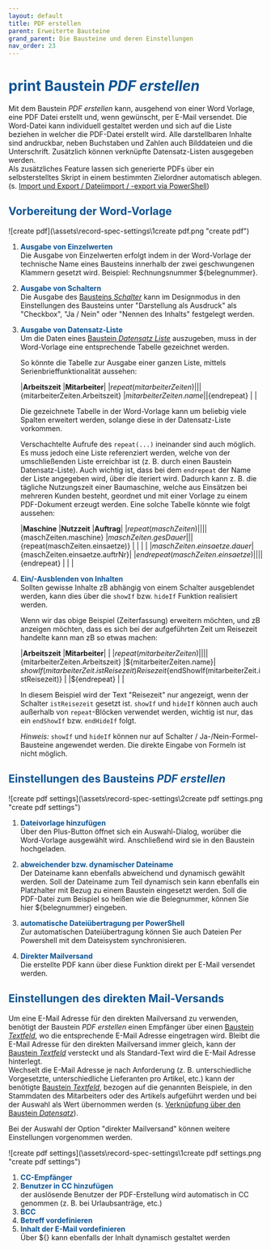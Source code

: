 ```yaml
---
layout: default
title: PDF erstellen
parent: Erweiterte Bausteine
grand_parent: Die Bausteine und deren Einstellungen
nav_order: 23
---
```


# <span style="color:#0b5394"><span class="material-icons">print</span> **Baustein _PDF erstellen_**</span>

Mit dem Baustein _PDF erstellen_ kann, ausgehend von einer Word Vorlage, eine PDF Datei erstellt
und, wenn gewünscht, per E-Mail versendet. Die Word-Datei kann individuell gestaltet werden und sich
auf die Liste beziehen in welcher die PDF-Datei erstellt wird. Alle darstellbaren Inhalte sind andruckbar,
neben Buchstaben und Zahlen auch Bilddateien und die Unterschrift. Zusätzlich können verknüpfte Datensatz-Listen
ausgegeben werden.  
Als zusätzliches Feature lassen sich generierte PDFs über ein selbsterstelltes Skript in einem bestimmten Zielordner automatisch ablegen. (s. [Import und Export / Dateiimport / -export via PowerShell](/docs/import-export.html#dateiimport---export-via-powershell))

## <span style="color:#0b5394">Vorbereitung der Word-Vorlage</span>

![create pdf](\assets\record-spec-settings\1create pdf.png "create pdf")

1. <span style="color:#0b5394">**Ausgabe von Einzelwerten**</span>  
   Die Ausgabe von Einzelwerten erfolgt indem in der Word-Vorlage der technische Name eines Bausteins innerhalb der
   zwei geschwungenen Klammern gesetzt wird. Beispiel: Rechnungsnummer ${belegnummer}.

2. <span style="color:#0b5394">**Ausgabe von Schaltern**</span>  
   Die Ausgabe des
   [Bausteins _Schalter_](/docs/record-spec-settings/grand-childs-form/switch.html)
   kann im Designmodus in den Einstellungen des Bausteins unter "Darstellung als Ausdruck" als "Checkbox",
   "Ja / Nein" oder "Nennen des Inhalts" festgelegt werden.

3. <span style="color:#0b5394">**Ausgabe von Datensatz-Liste**</span>  
   Um die Daten eines [Baustein _Datensatz Liste_](/docs/record-spec-settings/grand-child-expanded/record-list.html) auszugeben, muss in der Word-Vorlage eine entsprechende Tabelle gezeichnet werden.

    So könnte die Tabelle zur Ausgabe einer ganzen Liste, mittels Serienbrieffunktionalität aussehen:

    |**Arbeitszeit** |**Mitarbeiter**|
    |${repeat(mitarbeiterZeiten)}            |           |
    |${mitarbeiterZeiten.Arbeitszeit} |${mitarbeiterZeiten.name}|
    |${endrepeat} | |

    Die gezeichnete Tabelle in der Word-Vorlage kann um beliebig viele Spalten erweitert werden, solange
    diese in der Datensatz-Liste vorkommen.

    Verschachtelte Aufrufe des `repeat(...)` ineinander sind auch möglich. Es muss jedoch eine Liste referenziert werden, welche von der umschließenden Liste erreichbar ist (z. B. durch einen Baustein Datensatz-Liste). Auch wichtig ist, dass bei dem `endrepeat` der Name der Liste angegeben wird, über die iteriert wird. Dadurch kann z. B. die tägliche Nutzungszeit einer Baumaschine, welche aus Einsätzen bei mehreren Kunden besteht, geordnet und mit einer Vorlage zu einem PDF-Dokument erzeugt werden.
    Eine solche Tabelle könnte wie folgt aussehen:

    |**Maschine** |**Nutzzeit** |**Auftrag**|
    |${repeat(maschZeiten)}             |                           |           |
    |${maschZeiten.maschine} |${maschZeiten.gesDauer}    |           |
    |${repeat(maschZeiten.einsaetze)} | | |
    | |${maschZeiten.einsaetze.dauer}|${maschZeiten.einsaetze.auftrNr}|
    |${endrepeat(maschZeiten.einsaetze)}|                           |           |
    |${endrepeat} | | |

4. <span style="color:#0b5394">**Ein/-Ausblenden von Inhalten**</span>  
   Sollten gewisse Inhalte zB abhängig von einem Schalter ausgeblendet werden, kann dies über die `showIf` bzw. `hideIf` Funktion realisiert werden.

    Wenn wir das obige Beispiel (Zeiterfassung) erweitern möchten, und zB anzeigen möchten, dass es sich bei der aufgeführten Zeit um Reisezeit handelte kann man zB so etwas machen:

    |**Arbeitszeit** |**Mitarbeiter**| |
    |${repeat(mitarbeiterZeiten)}            |           | |
    |${mitarbeiterZeiten.Arbeitszeit} |${mitarbeiterZeiten.name}| ${showIf(mitarbeiterZeit.istReisezeit)}Reisezeit${endShowIf(mitarbeiterZeit.istReisezeit)} |
    |${endrepeat} | |

    In diesem Beispiel wird der Text "Reisezeit" nur angezeigt, wenn der Schalter `istReisezeit` gesetzt ist. `showIf` und `hideIf` können auch auch außerhalb von `repeat`-Blöcken verwendet werden, wichtig ist nur, das ein `endShowIf` bzw. `endHideIf` folgt.

    _Hinweis:_ `showIf` und `hideIf` können nur auf Schalter / Ja-/Nein-Formel-Bausteine angewendet werden. Die direkte Eingabe von Formeln ist nicht möglich.

## <span style="color:#0b5394">Einstellungen des Bausteins _PDF erstellen_</span>

![create pdf settings](\assets\record-spec-settings\2create pdf settings.png "create pdf settings")

1. <span style="color:#0b5394">**Dateivorlage hinzufügen**</span>  
   Über den Plus-Button öffnet sich ein Auswahl-Dialog, worüber die Word-Vorlage ausgewählt wird. Anschließend wird
   sie in den Baustein hochgeladen.

2. <span style="color:#0b5394">**abweichender bzw. dynamischer Dateiname**</span>  
   Der Dateiname kann ebenfalls abweichend und dynamisch gewählt werden. Soll der Dateiname zum Teil dynamisch sein
   kann ebenfalls ein Platzhalter mit Bezug zu einem Baustein eingesetzt werden. Soll die PDF-Datei zum Beispiel so
   heißen wie die Belegnummer, können Sie hier ${belegnummer} eingeben.

3. <span style="color:#0b5394">**automatische Dateiübertragung per PowerShell**</span>  
   Zur automatischen Dateiübertragung können Sie auch Dateien Per Powershell mit dem Dateisystem
   synchronisieren.

4. <span style="color:#0b5394">**Direkter Mailversand**</span>  
   Die erstellte PDF kann über diese Funktion direkt per E-Mail versendet werden.

## <span style="color:#0b5394">Einstellungen des direkten Mail-Versands</span>

Um eine E-Mail Adresse für den direkten Mailversand zu verwenden, benötigt der Baustein _PDF erstellen_ einen Empfänger über einen [Baustein _Textfeld_](/docs/record-spec-settings/grand-childs-form/text.html), wo die entsprechende E-Mail Adresse eingetragen wird.
Bleibt die E-Mail Adresse für den direkten Mailversand immer gleich, kann der [Baustein _Textfeld_](/docs/record-spec-settings/grand-childs-form/text.html) versteckt und als Standard-Text wird die E-Mail Adresse hinterlegt.  
Wechselt die E-Mail Adresse je nach Anforderung (z. B. unterschiedliche Vorgesetzte, unterschiedliche Lieferanten pro Artikel, etc.) kann der benötigte [Baustein _Textfeld_](/docs/record-spec-settings/grand-childs-form/text.html), bezogen auf die genannten Beispiele, in den Stammdaten des Mitarbeiters oder des Artikels aufgeführt werden und bei der Auswahl als Wert übernommen werden (s. [Verknüpfung über den Baustein _Datensatz_](/docs/link-lists.html)).

Bei der Auswahl der Option "direkter Mailversand" können weitere Einstellungen vorgenommen werden.

![create pdf settings](\assets\record-spec-settings\1create pdf settings.png "create pdf settings")

1. <span style="color:#0b5394">**CC-Empfänger**</span>
2. <span style="color:#0b5394">**Benutzer in CC hinzufügen**</span>  
   der auslösende Benutzer der PDF-Erstellung wird automatisch in CC genommen (z. B. bei Urlaubsanträge, etc.)
3. <span style="color:#0b5394">**BCC**</span>
4. <span style="color:#0b5394">**Betreff vordefinieren**</span>
5. <span style="color:#0b5394">**Inhalt der E-Mail vordefinieren**</span>  
   Über ${} kann ebenfalls der Inhalt dynamisch gestaltet werden
